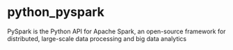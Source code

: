 # python_pyspark
PySpark is the Python API for Apache Spark, an open-source framework for distributed, large-scale data processing and big data analytics
